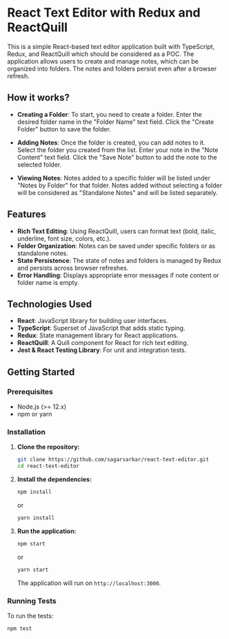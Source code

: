 # React Text Editor with Redux and ReactQuill

This is a simple React-based text editor application built with TypeScript, Redux, and ReactQuill which should be considered as a POC. The application allows users to create and manage notes, which can be organized into folders. The notes and folders persist even after a browser refresh.

## How it works?
- **Creating a Folder**:
To start, you need to create a folder. Enter the desired folder name in the "Folder Name" text field.
Click the "Create Folder" button to save the folder.

- **Adding Notes**:
Once the folder is created, you can add notes to it.
Select the folder you created from the list.
Enter your note in the "Note Content" text field.
Click the "Save Note" button to add the note to the selected folder.

- **Viewing Notes**:
Notes added to a specific folder will be listed under "Notes by Folder" for that folder.
Notes added without selecting a folder will be considered as "Standalone Notes" and will be listed separately.

## Features

- **Rich Text Editing**: Using ReactQuill, users can format text (bold, italic, underline, font size, colors, etc.).
- **Folder Organization**: Notes can be saved under specific folders or as standalone notes.
- **State Persistence**: The state of notes and folders is managed by Redux and persists across browser refreshes.
- **Error Handling**: Displays appropriate error messages if note content or folder name is empty.

## Technologies Used

- **React**: JavaScript library for building user interfaces.
- **TypeScript**: Superset of JavaScript that adds static typing.
- **Redux**: State management library for React applications.
- **ReactQuill**: A Quill component for React for rich text editing.
- **Jest & React Testing Library**: For unit and integration tests.

## Getting Started

### Prerequisites

- Node.js (>= 12.x)
- npm or yarn

### Installation

1. **Clone the repository:**

    ```bash
    git clone https://github.com/sagarsarkar/react-text-editor.git
    cd react-text-editor
    ```

2. **Install the dependencies:**

    ```bash
    npm install
    ```

    or

    ```bash
    yarn install
    ```

3. **Run the application:**

    ```bash
    npm start
    ```

    or

    ```bash
    yarn start
    ```

    The application will run on `http://localhost:3000`.

### Running Tests

To run the tests:

```bash
npm test
